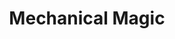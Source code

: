 ---
title: "Mechanical Magic"
thumbnail: "img/projects/Mechanical_Magic/thumbnail.png"
team: [
  "JH",
  "Ray",
  "Leilia",
  "Baranie",
  "Kas",
  "Esha",
  "Daphne",
  "Corwin",
  "Amina",
  "Prathmesh",
  "Anthony",
  "Tann"
]
email: "jronk001@ucr.edu"
platforms: ["PC"]
description: "Following both the appearance of otherworldly technology and the murder of her professor, a college student and her friend go out on a journey to discover the truth behind these events. A top-down RPG that shifts to 2D beat-'em-up-esque action in battles, inspired by both classic and modern JRPGs. The demo showcases one scene and some of the basic functions of the game."
tags: [
  "RPG",
  "Adventure",
  "Story-driven",
  "Fantasy",
  "Sci-Fi"
]
school-year: 2021
quarter-start-end: "Fall 2021 - Spring 2022"
download-link: ""
---